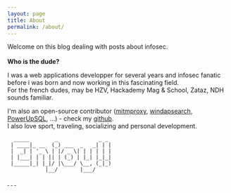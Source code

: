 ```yaml
---
layout: page
title: About
permalink: /about/
---
```


Welcome on this blog dealing with posts about infosec.  
<br/>
**Who is the dude?**
  
I was a web applications developper for several years and infosec fanatic before i was born and now working in this fascinating field.  
For the french dudes, may be HZV, Hackademy Mag & School, Zataz, NDH sounds familiar.  
  
I'm also an open-source contributor ([mitmproxy](https://github.com/mitmproxy/mitmproxy), [windapsearch](https://github.com/ropnop/windapsearch), [PowerUpSQL](https://github.com/NetSPI/PowerUpSQL), ...) - check my [github](https://github.com/phackt).  
I also love sport, traveling, socializing and personal development.  
  
  
```
  _____        _             _ _
 | ____|_ __  (_) ___  _   _| | |
 |  _| | '_ \ | |/ _ \| | | | | |
 | |___| | | || | (_) | |_| |_|_|
 |_____|_| |_|/ |\___/ \__, (_|_)
            |__/       |___/
```
  
<a target="_blank" href="https://twitter.com/phackt_ul"><i class="fa fa-twitter fa-2x"></i>&nbsp;</a>
<a target="_blank" href="https://github.com/phackt"><i class="fa fa-github fa-2x"></i>&nbsp;</a>
<a target="_blank" href="{{ site.url }}/feed.xml"><i class="fa fa-rss fa-2x"></i>&nbsp;</a>

